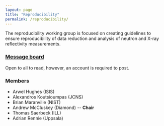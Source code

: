 ```yaml
---
layout: page
title: "Reproducibility"
permalink: /reproducibility/
---
```


The reproducibility working group is focused on creating guidelines to ensure reproducibility of data reduction and analysis of neutron and X-ray reflectivity measurements. 

### [Message board](https://gitter.im/reflectivity/reproducibility) 

Open to all to read, however, an account is required to post.

### Members 

- Arwel Hughes (ISIS)
- Alexandros Koutsioumpas (JCNS)
- Brian Maranville (NIST)
- Andrew McCluskey (Diamond) -- **Chair**
- Thomas Saerbeck (ILL)
- Adrian Rennie (Uppsala) 
